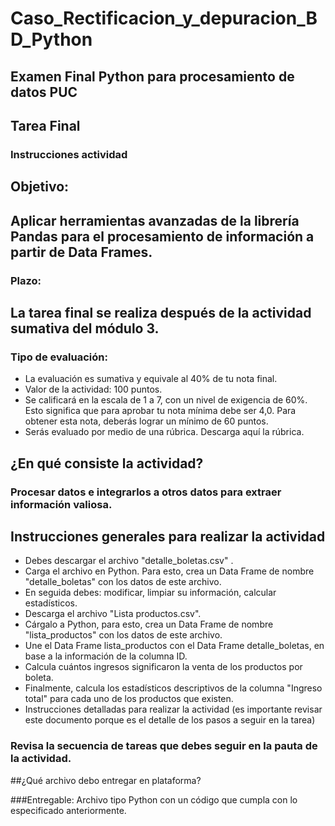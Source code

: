 # Caso_Rectificacion_y_depuracion_BD_Python
## Examen Final Python para procesamiento de datos PUC

## Tarea Final
### Instrucciones actividad

## Objetivo:

## Aplicar herramientas avanzadas de la librería Pandas para el procesamiento de información a partir de Data Frames.
### Plazo: 

## La tarea final se realiza después de la actividad sumativa del módulo 3.
### Tipo de evaluación:
- La evaluación es sumativa y equivale al 40% de tu nota final.
-  Valor de la actividad: 100 puntos.
-  Se calificará en la escala de 1 a 7, con un nivel de exigencia de 60%. Esto significa que para aprobar tu nota mínima debe ser 4,0. Para obtener esta nota, deberás lograr un mínimo de 60 puntos.
-  Serás evaluado por medio de una rúbrica. Descarga aquí la rúbrica.

## ¿En qué consiste la actividad?
 ### Procesar datos e integrarlos a otros datos para extraer información valiosa.

## Instrucciones generales para realizar la actividad

- Debes descargar el archivo "detalle_boletas.csv" .
- Carga el archivo en Python. Para esto, crea un Data Frame de nombre "detalle_boletas" con los datos de este archivo.
- En seguida debes: modificar, limpiar su información, calcular estadísticos.
- Descarga el archivo "Lista productos.csv".
- Cárgalo a Python, para esto, crea un Data Frame de nombre "lista_productos" con los datos de este archivo.
- Une el Data Frame lista_productos con el Data Frame detalle_boletas, en base a la información de la columna ID.
- Calcula cuántos ingresos significaron la venta de los productos por boleta.
- Finalmente, calcula los estadísticos descriptivos de la columna "Ingreso total" para cada uno de los productos que existen.
- Instrucciones detalladas para realizar la actividad (es importante revisar este documento porque es el detalle de los pasos a seguir en la tarea)

### Revisa la secuencia de tareas que debes seguir en la pauta de la actividad.

##¿Qué archivo debo entregar en plataforma?

###Entregable: Archivo tipo Python con un código que cumpla con lo especificado anteriormente. 
